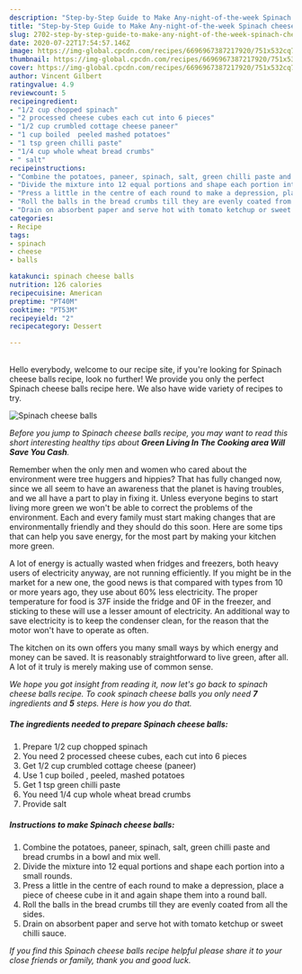 ```yaml
---
description: "Step-by-Step Guide to Make Any-night-of-the-week Spinach cheese balls"
title: "Step-by-Step Guide to Make Any-night-of-the-week Spinach cheese balls"
slug: 2702-step-by-step-guide-to-make-any-night-of-the-week-spinach-cheese-balls
date: 2020-07-22T17:54:57.146Z
image: https://img-global.cpcdn.com/recipes/6696967387217920/751x532cq70/spinach-cheese-balls-recipe-main-photo.jpg
thumbnail: https://img-global.cpcdn.com/recipes/6696967387217920/751x532cq70/spinach-cheese-balls-recipe-main-photo.jpg
cover: https://img-global.cpcdn.com/recipes/6696967387217920/751x532cq70/spinach-cheese-balls-recipe-main-photo.jpg
author: Vincent Gilbert
ratingvalue: 4.9
reviewcount: 5
recipeingredient:
- "1/2 cup chopped spinach"
- "2 processed cheese cubes each cut into 6 pieces"
- "1/2 cup crumbled cottage cheese paneer"
- "1 cup boiled  peeled mashed potatoes"
- "1 tsp green chilli paste"
- "1/4 cup whole wheat bread crumbs"
- " salt"
recipeinstructions:
- "Combine the potatoes, paneer, spinach, salt, green chilli paste and bread crumbs in a bowl and mix well."
- "Divide the mixture into 12 equal portions and shape each portion into a small rounds."
- "Press a little in the centre of each round to make a depression, place a piece of cheese cube in it and again shape them into a round ball."
- "Roll the balls in the bread crumbs till they are evenly coated from all the sides."
- "Drain on absorbent paper and serve hot with tomato ketchup or sweet chilli sauce."
categories:
- Recipe
tags:
- spinach
- cheese
- balls

katakunci: spinach cheese balls 
nutrition: 126 calories
recipecuisine: American
preptime: "PT40M"
cooktime: "PT53M"
recipeyield: "2"
recipecategory: Dessert

---
```

<br>
Hello everybody, welcome to our recipe site, if you're looking for Spinach cheese balls recipe, look no further! We provide you only the perfect Spinach cheese balls recipe here. We also have wide variety of recipes to try.
<br>


![Spinach cheese balls](https://img-global.cpcdn.com/recipes/6696967387217920/751x532cq70/spinach-cheese-balls-recipe-main-photo.jpg)

<i>Before you jump to Spinach cheese balls recipe, you may want to read this short interesting healthy tips about 
<strong>Green Living In The Cooking area Will Save You Cash</strong>.</i>
</br>

Remember when the only men and women who cared about the environment were tree huggers and hippies? That has fully changed now, since we all seem to have an awareness that the planet is having troubles, and we all have a part to play in fixing it. Unless everyone begins to start living more green we won't be able to correct the problems of the environment. Each and every family must start making changes that are environmentally friendly and they should do this soon. Here are some tips that can help you save energy, for the most part by making your kitchen more green.

A lot of energy is actually wasted when fridges and freezers, both heavy users of electricity anyway, are not running efficiently. If you might be in the market for a new one, the good news is that compared with types from 10 or more years ago, they use about 60% less electricity. The proper temperature for food is 37F inside the fridge and 0F in the freezer, and sticking to these will use a lesser amount of electricity. An additional way to save electricity is to keep the condenser clean, for the reason that the motor won't have to operate as often.

The kitchen on its own offers you many small ways by which energy and money can be saved. It is reasonably straightforward to live green, after all. A lot of it truly is merely making use of common sense.


<i>We hope you got insight from reading it, now let's go back to spinach cheese balls recipe. To cook spinach cheese balls you only need <strong>7</strong> ingredients and <strong>5</strong> steps. Here is how you do that.
</i>

##### The ingredients needed to prepare Spinach cheese balls:

1. Prepare 1/2 cup chopped spinach
1. You need 2 processed cheese cubes, each cut into 6 pieces
1. Get 1/2 cup crumbled cottage cheese (paneer)
1. Use 1 cup boiled , peeled, mashed potatoes
1. Get 1 tsp green chilli paste
1. You need 1/4 cup whole wheat bread crumbs
1. Provide  salt


##### Instructions to make Spinach cheese balls:

1. Combine the potatoes, paneer, spinach, salt, green chilli paste and bread crumbs in a bowl and mix well.
1. Divide the mixture into 12 equal portions and shape each portion into a small rounds.
1. Press a little in the centre of each round to make a depression, place a piece of cheese cube in it and again shape them into a round ball.
1. Roll the balls in the bread crumbs till they are evenly coated from all the sides.
1. Drain on absorbent paper and serve hot with tomato ketchup or sweet chilli sauce.


<i>If you find this Spinach cheese balls recipe helpful please share it to your close friends or family, thank you and good luck.</i>
